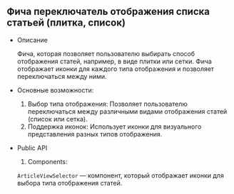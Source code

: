 ##  Фича переключатель отображения списка статьей (плитка, список)
- Описание

    Фича, которая позволяет пользователю выбирать способ отображения статей, например, в виде плитки или сетки. Фича отображает иконки для каждого типа отображения и позволяет переключаться между ними.

- Основные возможности:

    1. Выбор типа отображения: Позволяет пользователю переключаться между различными видами отображения статей (список или сетка).
    2. Поддержка иконок: Использует иконки для визуального представления разных типов отображения.

- Public API

    1. Components:

    `ArticleViewSelector` — компонент, который отображает иконки для выбора типа отображения статей.